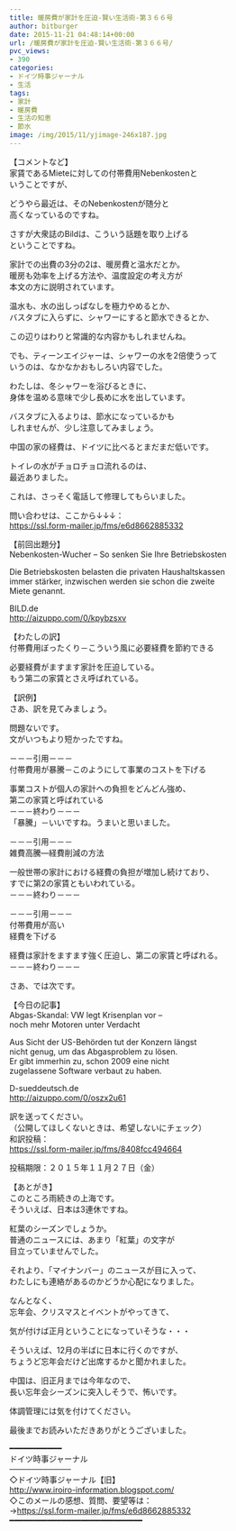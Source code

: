 ```yaml
---
title: 暖房費が家計を圧迫-賢い生活術-第３６６号
author: bitburger
date: 2015-11-21 04:48:14+00:00
url: /暖房費が家計を圧迫-賢い生活術-第３６６号/
pvc_views:
- 390
categories:
- ドイツ時事ジャーナル
- 生活
tags:
- 家計
- 暖房費
- 生活の知恵
- 節水
image: /img/2015/11/yjimage-246x187.jpg
---
```

【コメントなど】  
家賃であるMieteに対しての付帯費用Nebenkostenと  
いうことですが、  
  
どうやら最近は、そのNebenkostenが随分と  
高くなっているのですね。  
  
さすが大衆誌のBildは、こういう話題を取り上げる  
ということですね。  
  
家計での出費の3分の2は、暖房費と温水だとか。  
暖房も効率を上げる方法や、温度設定の考え方が  
本文の方に説明されています。  
  
温水も、水の出しっぱなしを極力やめるとか、  
バスタブに入らずに、シャワーにすると節水できるとか、  
  
この辺りはわりと常識的な内容かもしれませんね。  
  
でも、ティーンエイジャーは、シャワーの水を2倍使うって  
いうのは、なかなかおもしろい内容でした。  
  
わたしは、冬シャワーを浴びるときに、  
身体を温める意味で少し長めに水を出しています。  
  
バスタブに入るよりは、節水になっているかも  
しれませんが、少し注意してみましょう。  
  
中国の家の経費は、ドイツに比べるとまだまだ低いです。  
  
トイレの水がチョロチョロ流れるのは、  
最近ありました。  
  
これは、さっそく電話して修理してもらいました。  
  
問い合わせは、ここから↓↓↓：  
<https://ssl.form-mailer.jp/fms/e6d8662885332>  
  
  
【前回出題分】  
Nebenkosten-Wucher &#8211; So senken Sie Ihre Betriebskosten  
  
Die Betriebskosten belasten die privaten Haushaltskassen  
immer stärker, inzwischen werden sie schon die zweite  
Miete genannt.  
  
BILD.de  
<http://aizuppo.com/0/kpybzsxv>  
  
【わたしの訳】  
付帯費用ぼったくり－こういう風に必要経費を節約できる  
  
必要経費がますます家計を圧迫している。  
もう第二の家賃とさえ呼ばれている。  
  
  
【訳例】  
さあ、訳を見てみましょう。  
  
問題ないです。  
文がいつもより短かったですね。  
  
－－－引用－－－  
付帯費用が暴騰－このようにして事業のコストを下げる  
  
事業コストが個人の家計への負担をどんどん強め、  
第二の家賃と呼ばれている  
－－－終わり－－－  
「暴騰」－いいですね。うまいと思いました。  
  
－－－引用－－－  
雑費高騰―経費削減の方法  
  
一般世帯の家計における経費の負担が増加し続けており、  
すでに第2の家賃ともいわれている。  
－－－終わり－－－  
  
  
－－－引用－－－  
付帯費用が高い  
経費を下げる  
  
経費は家計をますます強く圧迫し、第二の家賃と呼ばれる。  
－－－終わり－－－  
  
  
さあ、では次です。  
  
【今日の記事】  
Abgas-Skandal: VW legt Krisenplan vor &#8211;  
noch mehr Motoren unter Verdacht  
  
Aus Sicht der US-Behörden tut der Konzern längst  
nicht genug, um das Abgasproblem zu lösen.  
Er gibt immerhin zu, schon 2009 eine nicht  
zugelassene Software verbaut zu haben.  
  
D-sueddeutsch.de  
<http://aizuppo.com/0/oszx2u61>  
  
訳を送ってください。  
（公開してほしくないときは、希望しないにチェック）  
和訳投稿：  
 <https://ssl.form-mailer.jp/fms/8408fcc494664>  
  
投稿期限：２０１５年１１月２７日（金）  
  
【あとがき】  
このところ雨続きの上海です。  
そういえば、日本は3連休ですね。  
  
紅葉のシーズンでしょうか。  
普通のニュースには、あまり「紅葉」の文字が  
目立っていませんでした。  
  
それより、「マイナンバー」のニュースが目に入って、  
わたしにも連絡があるのかどうか心配になりました。  
  
なんとなく、  
忘年会、クリスマスとイベントがやってきて、  
  
気が付けば正月ということになっていそうな・・・  
  
そういえば、12月の半ばに日本に行くのですが、  
ちょうど忘年会だけど出席するかと聞かれました。  
  
中国は、旧正月までは今年なので、  
長い忘年会シーズンに突入しそうで、怖いです。  
  
体調管理には気を付けてください。  
  
  
  
最後までお読みいただきありがとうございました。  
  
  
━━━━━━━━━━━  
ドイツ時事ジャーナル  
───────────  
◇ドイツ時事ジャーナル【旧】  
<http://www.iroiro-information.blogspot.com/>  
◇このメールの感想、質問、要望等は：  
-><https://ssl.form-mailer.jp/fms/e6d8662885332>  
━━━━━━━━━━━━━━━━━━━━━━━━━━━━